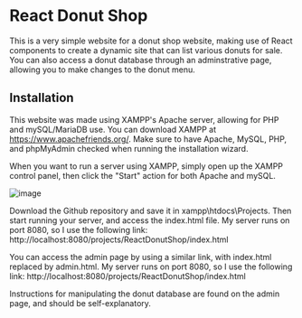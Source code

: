 # React Donut Shop

This is a very simple website for a donut shop website, making use of React components to create a dynamic site that can list various donuts for sale. You can also access a donut database through an adminstrative page, allowing you to make changes to the donut menu.

## Installation

This website was made using XAMPP's Apache server, allowing for PHP and mySQL/MariaDB use. You can download XAMPP at https://www.apachefriends.org/. Make sure to have Apache, MySQL, PHP, and phpMyAdmin checked when  running the installation wizard.

When you want to run a server using XAMPP, simply open up the XAMPP control panel, then click the "Start" action for both Apache and mySQL.

![image](https://github.com/SaadHaiderGit/ReactDonutShop/assets/118562950/67f6a11f-82df-41e3-a466-6bb0567af056)

Download the Github repository and save it in xampp\htdocs\Projects. Then start running your server, and access the index.html file. My server runs on port 8080, so I use the following link: http://localhost:8080/projects/ReactDonutShop/index.html

You can access the admin page by using a similar link, with index.html replaced by admin.html. My server runs on port 8080, so I use the following link: http://localhost:8080/projects/ReactDonutShop/index.html

Instructions for manipulating the donut database are found on the admin page, and should be self-explanatory.
